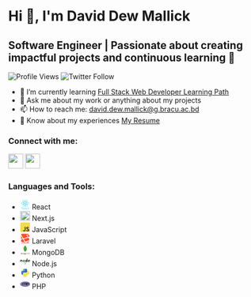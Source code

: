 # Hi 👋, I'm David Dew Mallick
## Software Engineer | Passionate about creating impactful projects and continuous learning 🚀

![Profile Views](https://komarev.com/ghpvc/?username=dew97-tech&label=Profile%20views&color=615ff2&style=flat)
![Twitter Follow](https://img.shields.io/twitter/follow/dewmallick?logo=twitter&style=for-the-badge)

- 🌱 I’m currently learning [Full Stack Web Developer Learning Path](https://codedamn.com/user/dew97codedamn)
- 💬 Ask me about my work or anything about my projects
- 📫 How to reach me: david.dew.mallick@g.bracu.ac.bd
- 📄 Know about my experiences [My Resume](https://drive.google.com/file/d/1A7gmAO6aJaAVgF3c0qHSwGd5qYcs2ANR/view?usp=sharing)

### Connect with me:
[<img src="https://raw.githubusercontent.com/rahuldkjain/github-profile-readme-generator/master/src/images/icons/Social/twitter.svg" width="30" height="30">](https://twitter.com/dewmallick)
[<img src="https://raw.githubusercontent.com/rahuldkjain/github-profile-readme-generator/master/src/images/icons/Social/linked-in-alt.svg" width="30" height="30">](https://www.linkedin.com/in/david-dew-mallick-618a6223b/)


### Languages and Tools:
- <img src="https://raw.githubusercontent.com/devicons/devicon/master/icons/react/react-original-wordmark.svg" width="20" height="20"> React
- <img src="https://nextjs.org/static/favicon/favicon-32x32.png" width="20" height="20"> Next.js
- <img src="https://raw.githubusercontent.com/devicons/devicon/master/icons/javascript/javascript-original.svg" width="20" height="20"> JavaScript
- <img src="https://raw.githubusercontent.com/devicons/devicon/master/icons/laravel/laravel-plain-wordmark.svg" width="20" height="20"> Laravel
- <img src="https://raw.githubusercontent.com/devicons/devicon/master/icons/mongodb/mongodb-original-wordmark.svg" width="20" height="20"> MongoDB
- <img src="https://raw.githubusercontent.com/devicons/devicon/master/icons/nodejs/nodejs-original-wordmark.svg" width="20" height="20"> Node.js
- <img src="https://raw.githubusercontent.com/devicons/devicon/master/icons/python/python-original.svg" width="20" height="20"> Python
- <img src="https://raw.githubusercontent.com/devicons/devicon/master/icons/php/php-original.svg" width="20" height="20"> PHP


